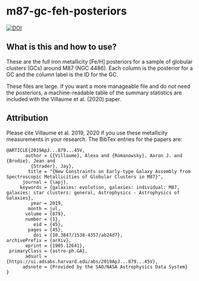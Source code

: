 # m87-gc-feh-posteriors

[![DOI](https://zenodo.org/badge/174044109.svg)](https://zenodo.org/badge/latestdoi/174044109)


## What is this and how to use?

These are the full iron metallicity [Fe/H] posteriors for a sample of globular clusters (GCs) around M87 (NGC 4486). Each column is the posterior for
a GC and the column label is the ID for the GC. 

These files are large. If you want a more manageable file and do not need the posteriors, a machine-readable table of the summary statistics
are included with the Villaume et al. (2020) paper.

## Attribution

Please cite Villaume et al. 2019, 2020 if you use these metallicity measurements in your research. The BibTex entries for the papers are:


```
@ARTICLE{2019ApJ...879...45V,
       author = {{Villaume}, Alexa and {Romanowsky}, Aaron J. and {Brodie}, Jean and
         {Strader}, Jay},
        title = "{New Constraints on Early-type Galaxy Assembly from Spectroscopic Metallicities of Globular Clusters in M87}",
      journal = {\apj},
     keywords = {galaxies: evolution, galaxies: individual: M87, galaxies: star clusters: general, Astrophysics - Astrophysics of Galaxies},
         year = 2019,
        month = jul,
       volume = {879},
       number = {1},
          eid = {45},
        pages = {45},
          doi = {10.3847/1538-4357/ab24d7},
archivePrefix = {arXiv},
       eprint = {1905.12641},
 primaryClass = {astro-ph.GA},
       adsurl = {https://ui.adsabs.harvard.edu/abs/2019ApJ...879...45V},
      adsnote = {Provided by the SAO/NASA Astrophysics Data System}
}
```
